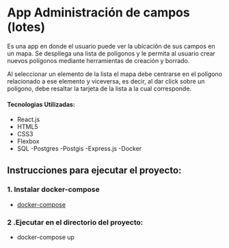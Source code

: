 # App Administración de campos (lotes)
Es una app en donde el usuario puede ver la ubicación de sus campos en un mapa. 
Se despliega una lista de polígonos y le permita al usuario crear nuevos polígonos mediante herramientas de creación y borrado.

Al seleccionar un elemento de la lista el mapa debe centrarse en el polígono relacionado a ese elemento y viceversa, es decir, al dar click sobre un polígono, debe resaltar la tarjeta de la lista a la cual corresponde.

#### Tecnologias Utilizadas:
- React.js
- HTML5
- CSS3
- Flexbox
- SQL
    -Postgres
    -Postgis
-Express.js
-Docker

## Instrucciones para ejecutar el proyecto:

### 1. Instalar docker-compose

- [docker-compose](https://docs.docker.com/compose/install/)

### 2 .Ejecutar en el directorio del proyecto: 

- docker-compose up